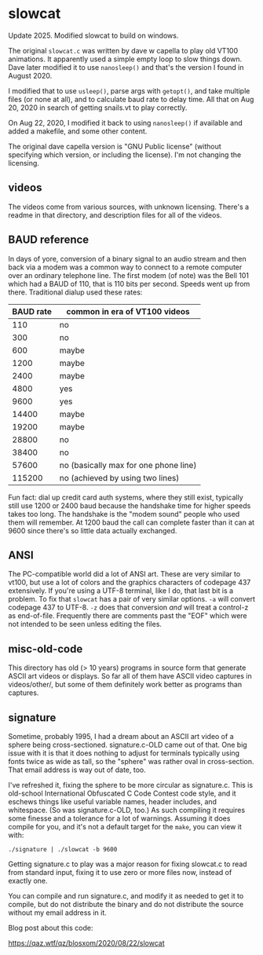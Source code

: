 slowcat
=======

Update 2025. Modified slowcat to build on windows.

The original `slowcat.c` was written by dave w capella to play old
VT100 animations. It apparently used a simple empty loop to slow
things down. Dave later modified it to use `nanosleep()` and that's
the version I found in August 2020.

I modified that to use `usleep()`, parse args with `getopt()`, and
take multiple files (or none at all), and to calculate baud rate to
delay time. All that on Aug 20, 2020 in search of getting snails.vt
to play correctly.

On Aug 22, 2020, I modified it back to using `nanosleep()` if available
and added a makefile, and some other content.

The original dave capella version is "GNU Public license" (without
specifying which version, or including the license). I'm not changing
the licensing.

videos
------

The videos come from various sources, with unknown licensing. There's
a readme in that directory, and description files for all of the videos.

BAUD reference
--------------

In days of yore, conversion of a binary signal to an audio stream
and then back via a modem was a common way to connect to a remote
computer over an ordinary telephone line. The first modem (of note)
was the Bell 101 which had a BAUD of 110, that is 110 bits per second.
Speeds went up from there. Traditional dialup used these rates:

| BAUD rate | common in era of VT100 videos |
| --------- | ----------------------------- |
|      110  | no |
|      300  | no |
|      600  | maybe |
|     1200  | maybe |
|     2400  | maybe |
|     4800  | yes |
|     9600  | yes |
|    14400  | maybe |
|    19200  | maybe |
|    28800  | no |
|    38400  | no |
|    57600  | no (basically max for one phone line) |
|   115200  | no (achieved by using two lines) |

Fun fact: dial up credit card auth systems, where they still exist,
typically still use 1200 or 2400 baud because the handshake time for
higher speeds takes too long. The handshake is the "modem sound"
people who used them will remember. At 1200 baud the call can complete
faster than it can at 9600 since there's so little data actually
exchanged.

ANSI
----

The PC-compatible world did a lot of ANSI art. These are very similar to vt100,
but use a lot of colors and the graphics characters of codepage 437
extensively.  If you're using a UTF-8 terminal, like I do, that last bit is a
problem. To fix that `slowcat` has a pair of very similar options. `-a` will
convert codepage 437 to UTF-8. `-z` does that conversion _and_ will treat a
control-z as end-of-file. Frequently there are comments past the "EOF" which
were not intended to be seen unless editing the files.

misc-old-code
-------------

This directory has old (> 10 years) programs in source form that generate
ASCII art videos or displays. So far all of them have ASCII video captures
in videos/other/, but some of them definitely work better as programs
than captures.

signature
---------

Sometime, probably 1995, I had a dream about an ASCII art video of a
sphere being cross-sectioned. signature.c-OLD came out of that. One
big issue with it is that it does nothing to adjust for terminals
typically using fonts twice as wide as tall, so the "sphere" was rather
oval in cross-section. That email address is way out of date, too.

I've refreshed it, fixing the sphere to be more circular as signature.c.
This is old-school International Obfuscated C Code Contest code style,
and it eschews things like useful variable names, header includes, and
whitespace. (So was signature.c-OLD, too.) As such compiling it requires
some finesse and a tolerance for a lot of warnings. Assuming it does
compile for you, and it's not a default target for the `make`, you can
view it with:

```
./signature | ./slowcat -b 9600
```

Getting signature.c to play was a major reason for fixing slowcat.c to
read from standard input, fixing it to use zero or more files now,
instead of exactly one.

You can compile and run signature.c, and modify it as needed to get it
to compile, but do not distribute the binary and do not distribute the
source without my email address in it.


Blog post about this code:

https://qaz.wtf/qz/blosxom/2020/08/22/slowcat
